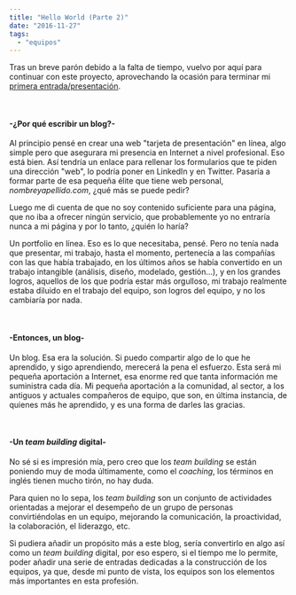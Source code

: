 ```yaml
---
title: "Hello World (Parte 2)"
date: "2016-11-27"
tags: 
  - "equipos"
---
```


Tras un breve parón debido a la falta de tiempo, vuelvo por aquí para continuar con este proyecto, aprovechando la ocasión para terminar mi [primera entrada/presentación](https://lanalua.com/blog/hello-world-parte-1).

 

#### \-¿Por qué escribir un blog?-

Al principio pensé en crear una web "tarjeta de presentación" en línea, algo simple pero que asegurara mi presencia en Internet a nivel profesional. Eso está bien. Así tendría un enlace para rellenar los formularios que te piden una dirección "web", lo podría poner en LinkedIn y en Twitter. Pasaría a formar parte de esa pequeña élite que tiene web personal, _nombreyapellido.com_, ¿qué más se puede pedir?

Luego me di cuenta de que no soy contenido suficiente para una página, que no iba a ofrecer ningún servicio, que probablemente yo no entraría nunca a mi página y por lo tanto, ¿quién lo haría?

Un portfolio en línea. Eso es lo que necesitaba, pensé. Pero no tenía nada que presentar, mi trabajo, hasta el momento, pertenecía a las compañías con las que había trabajado, en los últimos años se había convertido en un trabajo intangible (análisis, diseño, modelado, gestión...), y en los grandes logros, aquellos de los que podría estar más orgulloso, mi trabajo realmente estaba diluido en el trabajo del equipo, son logros del equipo, y no los cambiaría por nada.

 

#### \-Entonces, un blog-

Un blog. Esa era la solución. Si puedo compartir algo de lo que he aprendido, y sigo aprendiendo, merecerá la pena el esfuerzo. Esta será mi pequeña aportación a Internet, esa enorme red que tanta información me suministra cada día. Mi pequeña aportación a la comunidad, al sector, a los antiguos y actuales compañeros de equipo, que son, en última instancia, de quienes más he aprendido, y es una forma de darles las gracias.

 

#### \-Un _team building_ digital-

No sé si es impresión mía, pero creo que los _team building_ se están poniendo muy de moda últimamente, como el _coaching_, los términos en inglés tienen mucho tirón, no hay duda.

Para quien no lo sepa, los _team building_ son un conjunto de actividades orientadas a mejorar el desempeño de un grupo de personas convirtiéndolas en un equipo, mejorando la comunicación, la proactividad, la colaboración, el liderazgo, etc.

Si pudiera añadir un propósito más a este blog, sería convertirlo en algo así como un _team building_ digital, por eso espero, si el tiempo me lo permite, poder añadir una serie de entradas dedicadas a la construcción de los equipos, ya que, desde mi punto de vista, los equipos son los elementos más importantes en esta profesión.
